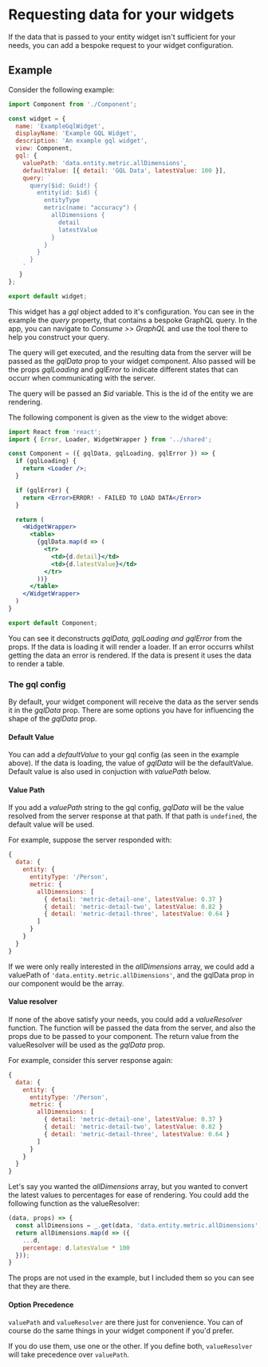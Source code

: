 # Requesting data for your widgets
If the data that is passed to your entity widget isn't sufficient for your needs, you can add a bespoke request to your widget configuration.

## Example
Consider the following example:
```js
import Component from './Component';

const widget = {
  name: 'ExampleGqlWidget',
  displayName: 'Example GQL Widget',
  description: 'An example gql widget',
  view: Component,
  gql: {
    valuePath: 'data.entity.metric.allDimensions',
    defaultValue: [{ detail: 'GQL Data', latestValue: 100 }],
    query: `
      query($id: Guid!) {
        entity(id: $id) {
          entityType
          metric(name: "accuracy") {
            allDimensions {
              detail
              latestValue
            }
          }
        }
      }
    `
   }
};

export default widget;
```

This widget has a _gql_ object added to it's configuration. You can see in the example the _query_ property, that contains a bespoke GraphQL query. In the app, you can navigate to _Consume >> GraphQL_ and use the tool there to help you construct your query.

The query will get executed, and the resulting data from the server will be passed as the _gqlData_ prop to your widget component. Also passed will be the props _gqlLoading_ and _gqlError_ to indicate different states that can occurr when communicating with the server.

The query will be passed an _$id_ variable. This is the id of the entity we are rendering.

The following component is given as the view to the widget above:
```jsx
import React from 'react';
import { Error, Loader, WidgetWrapper } from '../shared';

const Component = ({ gqlData, gqlLoading, gqlError }) => {
  if (gqlLoading) {
    return <Loader />;
  }

  if (gqlError) {
    return <Error>ERROR! - FAILED TO LOAD DATA</Error>
  }

  return (
    <WidgetWrapper>
      <table>
        {gqlData.map(d => (
          <tr>
            <td>{d.detail}</td>
            <td>{d.latestValue}</td>
          </tr>
        ))}
      </table>
    </WidgetWrapper>
  )
}

export default Component;
```

You can see it deconstructs _gqlData, gqlLoading and gqlError_ from the props. If the data is loading it will render a loader. If an error occurrs whilst getting the data an error is rendered. If the data is present it uses the data to render a table.

### The gql config
By default, your widget component will receive the data as the server sends it in the _gqlData_ prop. There are some options you have for influencing the shape of the _gqlData_ prop.

#### Default Value
You can add a _defaultValue_ to your gql config (as seen in the example above). If the data is loading, the value of _gqlData_ will be the defaultValue. Default value is also used in conjuction with _valuePath_ below.

#### Value Path
If you add a _valuePath_ string to the gql config, _gqlData_ will be the value resolved from the server response at that path. If that path is `undefined`, the default value will be used.

For example, suppose the server responded with:
```js
{
  data: {
    entity: {
      entityType: '/Person',
      metric: {
        allDimensions: [
          { detail: 'metric-detail-one', latestValue: 0.37 }
          { detail: 'metric-detail-two', latestValue: 0.82 }
          { detail: 'metric-detail-three', latestValue: 0.64 }
        ]
      }
    }
  }
}
```
If we were only really interested in the _allDimensions_ array, we could add a valuePath of `'data.entity.metric.allDimensions'`, and the gqlData prop in our component would be the array.

#### Value resolver
If none of the above satisfy your needs, you could add a _valueResolver_ function. The function will be passed the data from the server, and also the props due to be passed to your component. The return value from the valueResolver will be used as the _gqlData_ prop.

For example, consider this server response again:
```js
{
  data: {
    entity: {
      entityType: '/Person',
      metric: {
        allDimensions: [
          { detail: 'metric-detail-one', latestValue: 0.37 }
          { detail: 'metric-detail-two', latestValue: 0.82 }
          { detail: 'metric-detail-three', latestValue: 0.64 }
        ]
      }
    }
  }
}
```

Let's say you wanted the _allDimensions_ array, but you wanted to convert the latest values to percentages for ease of rendering. You could add the following function as the valueResolver:

```js
(data, props) => {
  const allDimensions = _.get(data, 'data.entity.metric.allDimensions', []);
  return allDimensions.map(d => ({
    ...d,
    percentage: d.latesValue * 100
  }));
}
```

The props are not used in the example, but I included them so you can see that they are there.

#### Option Precedence
`valuePath` and `valueResolver` are there just for convenience. You can of course do the same things in your widget component if you'd prefer.

If you do use them, use one or the other. If you define both, `valueResolver` will take precedence over `valuePath`.
